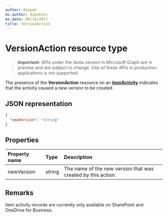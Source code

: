 ```yaml
---
author: daspek
ms.author: dspektor
ms.date: 09/14/2017
title: VersionAction
---
```

# VersionAction resource type

> **Important:** APIs under the /beta version in Microsoft Graph are in preview and are subject to change. Use of these APIs in production applications is not supported.

The presence of the **VersionAction** resource on an [**itemActivity**][activity] indicates that the activity caused a new version to be created.

[activity]: itemActivity.md

## JSON representation

<!-- {
  "blockType": "resource",
  "optionalProperties": [ ],
  "@type": "microsoft.graph.versionAction"
}-->

```json
{
  "newVersion": "string"
}
```

## Properties

| Property name | Type   | Description
|:--------------|:-------|:----------------------------------------------------
| newVersion    | string | The name of the new version that was created by this action.

## Remarks

Item activity records are currently only available on SharePoint and OneDrive for Business.

<!-- {
  "type": "#page.annotation",
  "description": "The VersionAction object provides information about an activity that resulted in a new item version.",
  "keywords": "activities,activity,action,version",
  "section": "documentation",
  "tocPath": "Resources/VersionAction"
} -->
